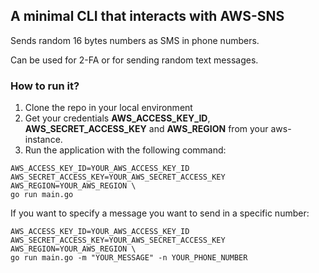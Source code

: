 ## A minimal CLI that interacts with AWS-SNS

Sends random 16 bytes numbers as SMS in phone numbers. 

Can be used for 2-FA or for sending random text messages. 

### How to run it?

1. Clone the repo in your local environment
2. Get your credentials **AWS_ACCESS_KEY_ID**, **AWS_SECRET_ACCESS_KEY** and  **AWS_REGION** from your aws-instance.
3. Run the application with the following command:
~~~
AWS_ACCESS_KEY_ID=YOUR_AWS_ACCESS_KEY_ID AWS_SECRET_ACCESS_KEY=YOUR_AWS_SECRET_ACCESS_KEY AWS_REGION=YOUR_AWS_REGION \
go run main.go
~~~

If you want to specify a message you want to send in a specific number:
~~~
AWS_ACCESS_KEY_ID=YOUR_AWS_ACCESS_KEY_ID AWS_SECRET_ACCESS_KEY=YOUR_AWS_SECRET_ACCESS_KEY AWS_REGION=YOUR_AWS_REGION \
go run main.go -m "YOUR_MESSAGE" -n YOUR_PHONE_NUMBER
~~~